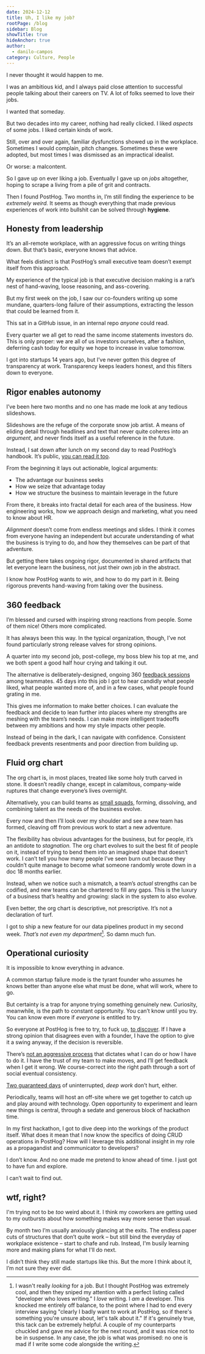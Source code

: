 ```yaml
---
date: 2024-12-12
title: Uh, I like my job?
rootPage: /blog
sidebar: Blog
showTitle: true
hideAnchor: true
author:
  - danilo-campos
category: Culture, People
---
```


I never thought it would happen to me.

I was an ambitious kid, and I always paid close attention to successful people talking about their careers on TV. A lot of folks seemed to love their jobs.

I wanted that someday.

But two decades into my career, nothing had really clicked. I liked *aspects* of some jobs. I liked certain kinds of work.

Still, over and over again, familiar dysfunctions showed up in the workplace. Sometimes I would complain, pitch changes. Sometimes these were adopted, but most times I was dismissed as an impractical idealist.

Or worse: a malcontent.

So I gave up on ever liking a job. Eventually I gave up on *jobs* altogether, hoping to scrape a living from a pile of grit and contracts.

Then I found PostHog. Two months in, I’m still finding the experience to be *extremely weird.* It seems as though everything that made previous experiences of work into bullshit can be solved through **hygiene**.

## Honesty from leadership

It’s an all-remote workplace, with an aggressive focus on writing things down. But that’s basic, everyone knows that advice.

What feels distinct is that PostHog’s small executive team doesn’t exempt itself from this approach.

My experience of the typical job is that executive decision making is a rat’s nest of hand-waving, loose reasoning, and ass-covering.

But my first week on the job, I saw our co-founders writing up some mundane, quarters-long failure of their assumptions, extracting the lesson that could be learned from it.

This sat in a GitHub issue, in an internal repo *anyone* could read.

Every quarter we all get to read the same income statements investors do. This is only proper: we are all of us investors ourselves, after a fashion, deferring cash today for equity we hope to increase in value tomorrow.

I got into startups 14 years ago, but I’ve never gotten this degree of transparency at work. Transparency keeps leaders honest, and this filters down to everyone.

## Rigor enables autonomy

I’ve been here two months and no one has made me look at any tedious slideshows.

Slideshows are the refuge of the corporate snow job artist. A means of eliding detail through headlines and text that never quite coheres into an *argument*, and never finds itself as a useful reference in the future.

Instead, I sat down after lunch on my second day to read PostHog’s handbook. It’s public, [you can read it too](/handbook).

From the beginning it lays out actionable, logical arguments:

- The advantage our business seeks
- How we seize that advantage today
- How we structure the business to maintain leverage in the future

From there, it breaks into fractal detail for each area of the business. How engineering works, how we approach design and marketing, what you need to know about HR.

*Alignment* doesn’t come from endless meetings and slides. I think it comes from everyone having an independent but accurate understanding of what the business is trying to do, and how they themselves can be part of that adventure.

But getting there takes ongoing rigor, documented in shared artifacts that let everyone learn the business, not just their own job in the abstract.

I know how PostHog wants to *win*, and how to do my part in it. Being rigorous prevents hand-waving from taking over the business.

## 360 feedback

I’m blessed and cursed with inspiring strong reactions from people. Some of them nice! Others more complicated.

It has always been this way. In the typical organization, though, I’ve not found particularly strong release valves for strong opinions.

A quarter into my second job, post-college, my boss blew his top at me, and we both spent a good half hour crying and talking it out.

The alternative is deliberately-designed, ongoing 360 [feedback sessions](/newsletter/how-to-give-feedback) among teammates. 45 days into this job I got to hear candidly what people liked, what people wanted more of, and in a few cases, what people found grating in me.

This gives me information to make better choices. I can evaluate the feedback and decide to lean further into places where my strengths are meshing with the team’s needs. I can make more intelligent tradeoffs between my ambitions and how my style impacts other people.

Instead of being in the dark, I can navigate with confidence. Consistent feedback prevents resentments and poor direction from building up.

## Fluid org chart

The org chart is, in most places, treated like some holy truth carved in stone. It doesn’t readily change, except in calamitous, company-wide ruptures that change everyone’s lives overnight.

Alternatively, you can build teams as [small squads](/handbook/company/small-teams), forming, dissolving, and combining talent as the needs of the business evolve.

Every now and then I’ll look over my shoulder and see a new team has formed, cleaving off from previous work to start a new adventure.

The flexibility has obvious advantages for the business, but for people, it’s an antidote to *stagnation.* The org chart evolves to suit the best fit of people on it, instead of trying to bend them into an imagined shape that doesn’t work. I can’t tell you how many people I’ve seen burn out because they couldn’t quite manage to become what someone randomly wrote down in a doc 18 months earlier.

Instead, when we notice such a mismatch, a team’s *actual* strengths can be codified, and new teams can be chartered to fill any gaps. This is the luxury of a business that’s healthy and growing: slack in the system to also evolve.

Even better, the org chart is descriptive, not prescriptive. It’s not a declaration of turf.

I got to ship a new feature for our data pipelines product in my second week. *That’s not even my department*[^1]. So damn much fun.

## Operational curiosity

It is impossible to know everything in advance.

A common startup failure mode is the tyrant founder who assumes he knows better than anyone else what must be done, what will work, where to go.

But certainty is a trap for anyone trying something genuinely new. Curiosity, meanwhile, is the path to constant opportunity. You can’t know until you try. You can know even more if *everyone* is entitled to try.

So everyone at PostHog is free to try, to fuck up, [to discover](/handbook/company/communication#top-tips-for-rfcs). If I have a strong opinion that disagrees even with a founder, I have the option to give it a swing anyway, if the decision is reversible.

There’s [not an aggressive process](/handbook/values#4-trust-and-feedback-over-process) that dictates what I can do or how I have to do it. I have the trust of my team to make moves, and I’ll get feedback when I get it wrong. We course-correct into the right path through a sort of social eventual consistency.

[Two guaranteed days](/handbook/getting-started/meetings#no-recurring-meeting-days-tuesdaysthursdays) of uninterrupted, *deep work* don’t hurt, either.

Periodically, teams will host an off-site where we get together to catch up and play around with technology. Open opportunity to experiment and learn new things is central, through a sedate and generous block of hackathon time.

In my first hackathon, I got to dive deep into the workings of the product itself. What does it mean that I now know the specifics of doing CRUD operations in PostHog? How will I leverage this additional insight in my role as a propagandist and communicator to developers?

I don’t know. And no one made me pretend to know ahead of time. I just got to have fun and explore.

I can’t wait to find out.

## wtf, right?

I'm trying not to be *too* weird about it. I think my coworkers are getting used to my outbursts about how something makes way more sense than usual.

By month two I’m usually anxiously glancing at the exits. The endless paper cuts of structures that don’t quite work – but still bind the everyday of workplace existence – start to chafe and rub. Instead, I'm busily learning more and making plans for what I'll do next.

I didn’t think they still made startups like this. But the more I think about it, I’m not sure they ever did.

[^1]: I wasn't really *looking* for a job. But I thought PostHog was extremely cool, and then they sniped my attention with a perfect listing called "developer who loves writing." I *love* writing. I *am* a developer. This knocked me entirely off balance, to the point where I had to end every interview saying "clearly I badly want to work at PostHog, so if there's something you're unsure about, let's talk about it." If it's genuinely true, this tack can be extremely helpful. A couple of my counterparts chuckled and gave me advice for the next round, and it was nice not to be in suspense. In any case, the job is what was promised: no one is mad if I write some code alongside the writing.